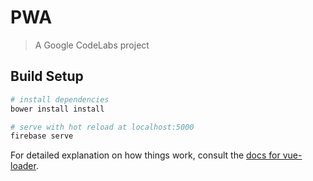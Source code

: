 # PWA

> A Google CodeLabs project

## Build Setup

``` bash
# install dependencies
bower install install

# serve with hot reload at localhost:5000
firebase serve 

```

For detailed explanation on how things work, consult the [docs for vue-loader](http://vuejs.github.io/vue-loader).

